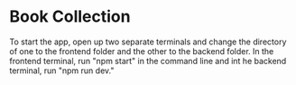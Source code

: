# Book Collection
 
To start the app, open up two separate terminals and change the directory of one to the frontend folder and the other to the backend folder. In the frontend terminal, run  "npm start" in the command line and int he backend terminal, run "npm run dev." 
